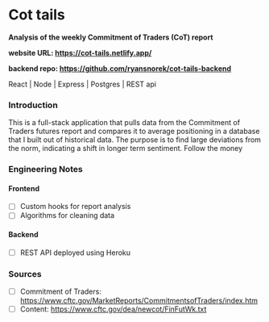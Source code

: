 # Cot tails
**Analysis of the weekly Commitment of Traders (CoT) report**

**website URL: https://cot-tails.netlify.app/** 

**backend repo: https://github.com/ryansnorek/cot-tails-backend**

React | Node | Express | Postgres | REST api

### Introduction

This is a full-stack application that pulls data from the Commitment of Traders futures report and compares it to average positioning in a database that I built out of historical data. The purpose is to find large deviations from the norm, indicating a shift in longer term sentiment. Follow the money


### Engineering Notes
#### Frontend
- [ ] Custom hooks for report analysis
- [ ] Algorithms for cleaning data 

#### Backend
- [ ] REST API deployed using Heroku

### Sources
- [ ] Commitment of Traders: https://www.cftc.gov/MarketReports/CommitmentsofTraders/index.htm
- [ ] Content: https://www.cftc.gov/dea/newcot/FinFutWk.txt
